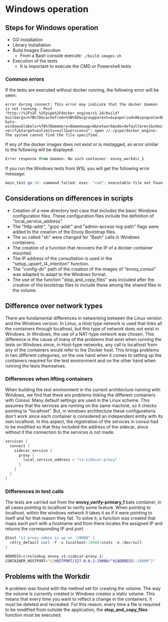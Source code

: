 
# Windows operation

## Steps for Windows operation

- GO installation
- Library installation
- Build Images Execution
  - From a Bash console execute: `./build-images.sh`
- Execution of the tests
  - It is important to execute the CMD or Powershell tests


### Common errors

If the tests are executed without docker running, the following error will be seen:
```shell
error during connect: This error may indicate that the docker daemon is not running.: Post "http://%2F%2F.%2Fpipe%2Fdocker_engine/v1.24/build?buildargs=%7B%7D&cachefrom=%5B%5D&cgroupparent=&cpuperiod=0&cpuquota=0&cpusetcpus=&cpusetmems=&cpushares=0&dockerfile=Dockerfile-bats-windows&labels=%7B%7D&memory=0&memswap=0&networkmode=default&rm=1&shmsize=0&t=bats-verify&target=&ulimits=null&version=1": open //./pipe/docker_engine: The system cannot find the file specified.
```

If any of the docker images does not exist or is mistagged, an error similar to the following will be displayed:
```powershell
Error response from daemon: No such container: envoy_workdir_1
```

If you run the Windows tests from WSL you will get the following error message:
```powershell
main_test.go:34: command failed: exec: "cmd": executable file not found in $PATH
```

## Considerations on differences in scripts

- Creation of a new directory test case that includes the basic Windows configuration files. These configuration files include the definition of "local_service_address".
- The  "http-addr", "grpc-addr" and "admin-access-log-path" flags were added to the creation of the Envoy Bootstrap files.
- The so called "sh" were changed for "Bash" calls in Windows containers.
- The creation of a function that recovers the IP of a docker container mounted.
- The IP address of the consultation is used in the "setup_upsert_l4_intention" function.
- The "config-dir" path of the creation of the images of "envoy_consul" was adapted to adapt to the Windows format.
- The use of the function "stop_and_copy_files" was included after the creation of the bootstrap files to include these among the shared files in the volume.

## Difference over network types

There are fundamental differences in networking between the Linux version and the Windows version. In Linux, a Host type network is used that links all the containers through localhost, but this type of network does not exist in Windows. In Windows, the use of a NAT-type network was chosen. This difference is the cause of many of the problems that exist when running the tests on Windows since, in Host-type networks, any call to localhost from any of the containers would refer to the Docker host. This brings problems in two different categories, on the one hand when it comes to setting up the containers required for the test environment and on the other hand when running the tests themselves.

### Differences when lifting containers

When building the test environment in the current architecture running with Windows, we find that there are problems linking the different containers with Consul. Many default settings are used in the Linux scheme. This assumes that the services are running on the same machine, so it checks pointing to "localhost". But, in windows architecture these configurations don't work since each container is considered an independent entity with its own localhost. In this aspect, the registration of the services in consul had to be modified so that they included the address of the sidecar, since without it the connection to the services is not made.

```powershell
services {
  connect {
    sidecar_service {
      proxy {
        local_service_address = "s1-sidecar-proxy"
      }
    }
  }
}
```

### Differences in test calls

The tests are carried out from the **envoy_verify-primary_1** bats container, in all cases pointing to localhost to verify some feature. When pointing to localhost, within the windows network it takes it as if it were pointing to itself and for that reason they fail. To solve it, a function was created that maps each port with a hostname and from there locates the assigned IP and returns the corresponding IP and port.

```powershell
@test "s1 proxy admin is up on :19000" {
  retry_default curl -f -s localhost:19000/stats -o /dev/null
}

ADDRESS=$(nslookup envoy_s1-sidecar-proxy_1)
CONTAINER_HOSTPORT="${HOSTPORT/127.0.0.1:19000/"${ADDRESS}:19000"}"
```

## Problems with the Workdir

A problem was found with the method set for creating the volume. The way the volume is currently created in Windows creates a static volume. This means that every time you want to reflect a change in the containers, it must be deleted and recreated. For this reason, every time a file is required to be modified from outside the application, the **stop_and_copy_files** function must be executed.

